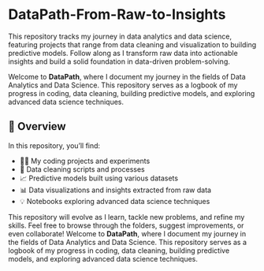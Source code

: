 # DataPath-From-Raw-to-Insights
This repository tracks my journey in data analytics and data science, featuring projects that range from data cleaning and visualization to building predictive models. Follow along as I transform raw data into actionable insights and build a solid foundation in data-driven problem-solving.

Welcome to **DataPath**, where I document my journey in the fields of Data Analytics and Data Science. This repository serves as a logbook of my progress in coding, data cleaning, building predictive models, and exploring advanced data science techniques.

## 🌟 Overview

In this repository, you’ll find:
- 🧑‍💻 My coding projects and experiments
- 🧼 Data cleaning scripts and processes
- 📈 Predictive models built using various datasets
- 📊 Data visualizations and insights extracted from raw data
- 💡 Notebooks exploring advanced data science techniques

This repository will evolve as I learn, tackle new problems, and refine my skills. Feel free to browse through the folders, suggest improvements, or even collaborate!
Welcome to **DataPath**, where I document my journey in the fields of Data Analytics and Data Science. This repository serves as a logbook of my progress in coding, data cleaning, building predictive models, and exploring advanced data science techniques.
